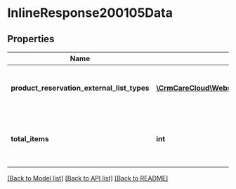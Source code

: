 # InlineResponse200105Data

## Properties
Name | Type | Description | Notes
------------ | ------------- | ------------- | -------------
**product_reservation_external_list_types** | [**\CrmCareCloud\Webservice\RestApi\Client\Model\ProductReservationExternalListType[]**](ProductReservationExternalListType.md) | List of the product reservation external list types | [optional] 
**total_items** | **int** | Count of all found product reservation external list types | [optional] 

[[Back to Model list]](../../README.md#documentation-for-models) [[Back to API list]](../../README.md#documentation-for-api-endpoints) [[Back to README]](../../README.md)


